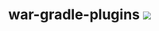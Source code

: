 # war-gradle-plugins [![](https://jitpack.io/v/io.freefair/war-gradle-plugins.svg)](https://jitpack.io/#io.freefair/war-gradle-plugins)
